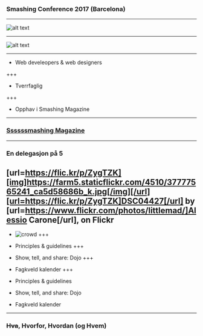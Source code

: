 ### Smashing Conference 2017 (Barcelona)

---

![alt text](https://github.com/HannahAmanda/smashingconf2017/blob/master/cat.png)

---

![alt text](https://github.com/HannahAmanda/smashingconf2017/blob/master/smashing-CAT.png)

---

* Web develeopers & web designers

+++
* Tverrfaglig

+++
* Opphav i Smashing Magazine


---

### [Ssssssmashing Magazine](https://www.smashingmagazine.com/)

---

### En delegasjon på 5
[url=https://flic.kr/p/ZygTZK][img]https://farm5.staticflickr.com/4510/37777565241_ca5d58686b_k.jpg[/img][/url][url=https://flic.kr/p/ZygTZK]DSC04427[/url] by [url=https://www.flickr.com/photos/littlemad/]Alessio Carone[/url], on Flickr
---
* ![crowd](https://farm5.staticflickr.com/4510/37777565241_ca5d58686b_k.jpg)
+++

* Principles & guidelines
+++
* Show, tell, and share: Dojo
+++
* Fagkveld kalender
+++

* Principles & guidelines
* Show, tell, and share: Dojo
* Fagkveld kalender

---

### ~~Hva~~, Hvorfor, Hvordan (og Hvem)
